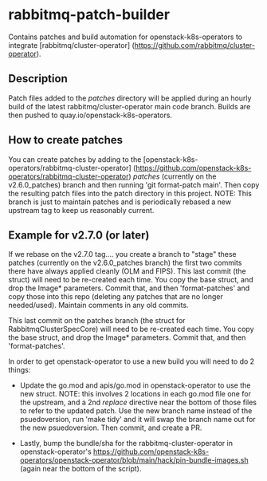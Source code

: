 # rabbitmq-patch-builder

Contains patches and build automation for openstack-k8s-operators to integrate [rabbitmq/cluster-operator] (https://github.com/rabbitmq/cluster-operator).

## Description

Patch files added to the *patches* directory will be applied during an hourly build of the latest rabbitmq/cluster-operator main code branch. Builds are then pushed to quay.io/openstack-k8s-operators.

## How to create patches

You can create patches by adding to the [openstack-k8s-operators/rabbitmq-cluster-operator] (https://github.com/openstack-k8s-operators/rabbitmq-cluster-operator) *patches* (currently on the v2.6.0\_patches) branch and then running 'git format-patch main'. Then copy the resulting patch files into the patch directory in this project. NOTE: This branch is just to maintain patches and is periodically rebased a new upstream tag to keep us reasonably current.

## Example for v2.7.0 (or later)
If we rebase on the v2.7.0 tag.... you create a branch to "stage" these patches (currently on the v2.6.0\_patches branch)
the first two commits there have always applied cleanly (OLM and FIPS). This last commit (the struct) will need to
be re-created each time. You copy the base struct, and drop the Image* parameters. Commit that, and then 'format-patches' and
copy those into this repo (deleting any patches that are no longer needed/used). Maintain comments in any old commits.

This last commit on the patches branch (the struct for RabbitmqClusterSpecCore) will need to be re-created each time.
You copy the base struct, and drop the Image* parameters. Commit that, and then 'format-patches'.

In order to get openstack-operator to use a new build you will need to do 2 things:

* Update the go.mod and apis/go.mod in openstack-operator to use the new struct. NOTE: this involves 2 locations
  in each go.mod file one for the upstream, and a 2nd *replace* directive near the bottom of those files to refer
  to the updated patch. Use the new branch name instead of the psuedoversion, run 'make tidy' and it will swap
  the branch name out for the new psuedoversion. Then commit, and create a PR.

* Lastly, bump the bundle/sha for the rabbitmq-cluster-operator in openstack-operator's https://github.com/openstack-k8s-operators/openstack-operator/blob/main/hack/pin-bundle-images.sh (again near the bottom of the script).

